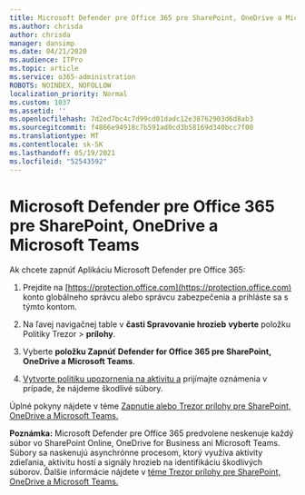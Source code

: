 ```yaml
---
title: Microsoft Defender pre Office 365 pre SharePoint, OneDrive a Microsoft Teams
ms.author: chrisda
author: chrisda
manager: dansimp
ms.date: 04/21/2020
ms.audience: ITPro
ms.topic: article
ms.service: o365-administration
ROBOTS: NOINDEX, NOFOLLOW
localization_priority: Normal
ms.custom: 1037
ms.assetid: ''
ms.openlocfilehash: 7d2ed7bc4c7d99cd01dadc12e38762903d6d8ab3
ms.sourcegitcommit: f4866e94918c7b591ad0cd3b58169d340bcc7f00
ms.translationtype: MT
ms.contentlocale: sk-SK
ms.lasthandoff: 05/19/2021
ms.locfileid: "52543592"
---
```

# <a name="microsoft-defender-for-office-365-for-sharepoint-onedrive-and-microsoft-teams"></a>Microsoft Defender pre Office 365 pre SharePoint, OneDrive a Microsoft Teams

Ak chcete zapnúť Aplikáciu Microsoft Defender pre Office 365:

1. Prejdite na [https://protection.office.com](https://protection.office.com) konto globálneho správcu alebo správcu zabezpečenia a prihláste sa s týmto kontom.

2. Na ľavej navigačnej table v **časti Spravovanie hrozieb** **vyberte** položku Politiky Trezor \> **prílohy**.

3. Vyberte **položku Zapnúť Defender for Office 365 pre SharePoint, OneDrive a Microsoft Teams**.

4. [Vytvorte politiku upozornenia na aktivitu a](/microsoft-365/compliance/create-activity-alerts) prijímajte oznámenia v prípade, že nájdeme škodlivé súbory.

Úplné pokyny nájdete v téme [Zapnutie alebo Trezor prílohy pre SharePoint, OneDrive a Microsoft Teams.](/microsoft-365/security/office-365-security/turn-on-atp-for-spo-odb-and-teams)

**Poznámka:** Microsoft Defender pre Office 365 predvolene neskenuje každý súbor vo SharePoint Online, OneDrive for Business ani Microsoft Teams. Súbory sa naskenujú asynchrónne procesom, ktorý využíva aktivity zdieľania, aktivitu hostí a signály hrozieb na identifikáciu škodlivých súborov. Ďalšie informácie nájdete v [téme Trezor prílohy pre SharePoint, OneDrive a Microsoft Teams.](/microsoft-365/security/office-365-security/atp-for-spo-odb-and-teams)
